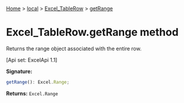 [Home](./index) &gt; [local](local.md) &gt; [Excel\_TableRow](local.excel_tablerow.md) &gt; [getRange](local.excel_tablerow.getrange.md)

# Excel\_TableRow.getRange method

Returns the range object associated with the entire row. 

 \[Api set: ExcelApi 1.1\]

**Signature:**
```javascript
getRange(): Excel.Range;
```
**Returns:** `Excel.Range`

